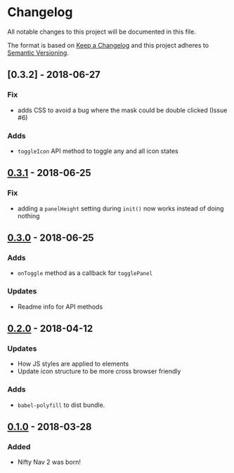 # Changelog
All notable changes to this project will be documented in this file.

The format is based on [Keep a Changelog](http://keepachangelog.com/en/1.0.0/)
and this project adheres to [Semantic Versioning](http://semver.org/spec/v2.0.0.html).

## [0.3.2] - 2018-06-27
### Fix
- adds CSS to avoid a bug where the mask could be double clicked (Issue #6)

### Adds
- `toggleIcon` API method to toggle any and all icon states

## [0.3.1] - 2018-06-25
### Fix
- adding a `panelHeight` setting during `init()` now works instead of doing nothing

## [0.3.0] - 2018-06-25
### Adds
- `onToggle` method as a callback for `togglePanel`

### Updates
- Readme info for API methods  

## [0.2.0] - 2018-04-12
### Updates
- How JS styles are applied to elements
- Update icon structure to be more cross browser friendly

### Adds
- `babel-polyfill` to dist bundle.

## [0.1.0] - 2018-03-28
### Added
- Nifty Nav 2 was born!


[0.3.1]: https://github.com/factor1/nifty-nav-2/compare/v0.3.0...v0.3.1
[0.3.0]: https://github.com/factor1/nifty-nav-2/compare/v0.2.0...v0.3.0
[0.2.0]: https://github.com/factor1/nifty-nav-2/compare/v0.1.0...v0.2.0
[0.1.0]: https://github.com/factor1/nifty-nav-2/compare/v0.0.2-0...v0.1.0
